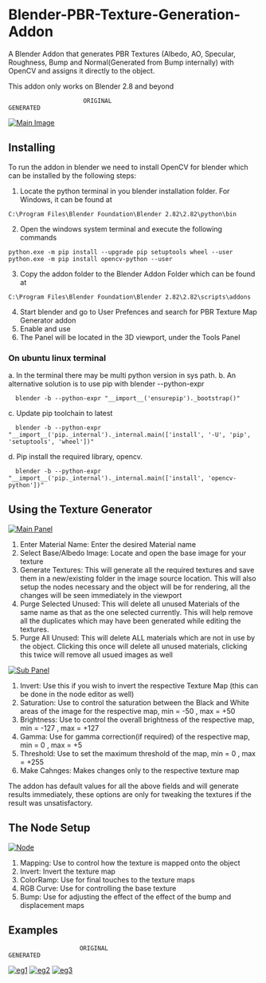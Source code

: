 # Blender-PBR-Texture-Generation-Addon
A Blender Addon that generates PBR Textures (Albedo, AO, Specular, Roughness, Bump and Normal(Generated from Bump internally) with OpenCV and assigns it directly to the object.

This addon only works on Blender 2.8 and beyond

                         ORIGINAL                                           GENERATED
[![Main Image](https://user-images.githubusercontent.com/43339338/76146055-9f871a80-60b5-11ea-81d0-5b93317d876b.png)]()

## Installing

To run the addon in blender we need to install OpenCV for blender which can be installed by the following steps:

1. Locate the python terminal in you blender installation folder. For Windows, it can be found at
```
C:\Program Files\Blender Foundation\Blender 2.82\2.82\python\bin
```
2. Open the windows system terminal and execute the following commands
```
python.exe -m pip install --upgrade pip setuptools wheel --user
python.exe -m pip install opencv-python --user
```
3. Copy the addon folder to the Blender Addon Folder which can be found at
```
C:\Program Files\Blender Foundation\Blender 2.82\2.82\scripts\addons
```
4. Start blender and go to User Prefences and search for PBR Texture Map Generator addon
5. Enable and use
6. The Panel will be located in the 3D viewport, under the Tools Panel


### On ubuntu linux terminal
a. In the terminal there may be multi python version in sys path.
b. An alternative solution is to use pip with blender --python-expr
```
  blender -b --python-expr "__import__('ensurepip')._bootstrap()" 
```
c. Update pip toolchain to latest
```
  blender -b --python-expr "__import__('pip._internal')._internal.main(['install', '-U', 'pip', 'setuptools', 'wheel'])"
```
d. Pip install the required library, opencv.
```
  blender -b --python-expr "__import__('pip._internal')._internal.main(['install', 'opencv-python'])"
```


## Using the Texture Generator
[![Main Panel](https://user-images.githubusercontent.com/43339338/76146177-b11cf200-60b6-11ea-839d-face3cb429ac.png)]()
1. Enter Material Name: Enter the desired Material name 
2. Select Base/Albedo Image: Locate and open the base image for your texture
3. Generate Textures: This will generate all the required textures and save them in a new/existing folder in the image source location. This will also setup the nodes necessary and the object will be for rendering, all the changes will be seen immediately in the viewport 
4. Purge Selected Unused: This will delete all unused Materials of the same name as that as the one selected currently. This will help remove all the duplicates which may have been generated while editing the textures.
5. Purge All Unused: This will delete ALL materials which are not in use by the object. Clicking this once will delete all unused materials, clicking this twice will remove all usued images as well

[![Sub Panel](https://user-images.githubusercontent.com/43339338/76146054-9dbd5700-60b5-11ea-8605-c403dbb18797.png)]()      
1. Invert: Use this if you wish to invert the respective Texture Map (this can be done in the node editor as well)
2. Saturation: Use to control the saturation between the Black and White areas of the image for the respective map, min = -50 , max = +50
3. Brightness: Use to control the overall brightness of the respective map, min = -127 , max = +127
4. Gamma: Use for gamma correction(if required) of the respective map, min = 0 , max = +5
5. Threshold: Use to set the maximum threshold of the map, min = 0 , max = +255
6. Make Cahnges: Makes changes only to the respective texture map
   
The addon has default values for all the above fields and will generate results immediately, these options are only for tweaking the textures if the result was unsatisfactory.

## The Node Setup
[![Node](https://user-images.githubusercontent.com/43339338/76146179-b24e1f00-60b6-11ea-9e13-65aec1e8f956.png)]()
1. Mapping: Use to control how the texture is mapped onto the object
2. Invert: Invert the texture map
3. ColorRamp: Use for final touches to the texture maps
4. RGB Curve: Use for controlling the base texture
5. Bump: Use for adjusting the effect of the effect of the bump and displacement maps

## Examples
                        ORIGINAL                                     GENERATED
 [![eg1](https://user-images.githubusercontent.com/43339338/76146063-aca40980-60b5-11ea-94d7-493096efeeb2.png)]()
 [![eg2](https://user-images.githubusercontent.com/43339338/76146059-a6ae2880-60b5-11ea-9f9c-bdabde261822.png)]()
 [![eg3](https://user-images.githubusercontent.com/43339338/76146060-a9a91900-60b5-11ea-93cb-d092d65ac29f.png)]()
